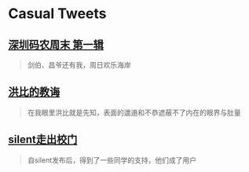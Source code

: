 # Casual Tweets

## [深圳码农周末 第一辑](2014/08/weekend-01.md)

> 剑伯、昌爷还有我，周日欢乐海岸

## [洪比的教诲](2014/05/taught-by-hong.md)

> 在我眼里洪比就是先知，表面的邋遢和不恭遮蔽不了内在的眼界与肚量

## [silent走出校门](2014/05/out-of-campus.md)

> 自silent发布后，得到了一些同学的支持，他们成了用户
